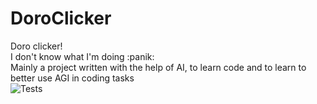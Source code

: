 # DoroClicker
Doro clicker!   
I don't know what I'm doing :panik:  
Mainly a project written with the help of AI, to learn code and to learn to better use AGI in coding tasks  
![Tests](https://github.com/your-username/your-repo/actions/workflows/tests.yml/badge.svg)